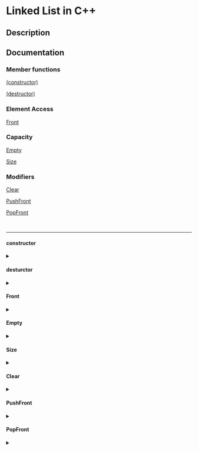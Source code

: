 # Linked List in C++

## Description



## Documentation



### Member functions

[(constructor)](#constructor)

[(destructor)](#destructor)


### Element Access

[Front](#front)


### Capacity

[Empty](#empty)


[Size](#size)

### Modifiers

[Clear](#clear)

[PushFront](#pushfront)

[PopFront](#popfront)


<br>

---
<!--- ____________________________________________________________ --->

#### constructor

<details> 
<summary>  </summary>

 
```c++
1. List();
```

```c++
2. List(std::initializer_list<T> L);
```


##### Example

```c++
#include <iostream>
#include <string>
#include "List.hpp"

int main(){
    // Default constructor
    List<int> L1;

    // Initializer list constructor
    List<std::string> L2 = {"Hello", "There", "General"};
    
    cout << "L2: ";
    L2.Display();
}
```

##### Output

```
    L2: Hello There General
```


<br>
</details>

#### desturctor


<details>
<summary> </summary>

<br>

```c++
~List()
```

List destructor. Clears the list elements and deallocates memory used by it.

</details>


#### Front

<details>
<summary>  </summary>

```c++
const T& Front() const;
```

##### Example

```c++
#include "list.hpp"

int main(){
    List<int> L{1,2,3,4,5};

    cout << List.Front() << '\n';
}
```

##### Output 

```c++
1
```

</details>

#### Empty

<details>
<summary> </summary>

```c++
bool Empty() const noexcept;
```

Checks if the container is empty, `head = nullptr`

##### Return value

`true` if contanier empty, `false` otherwise.
<br>


##### Example

```c++
#include <iostream>
#include "list.hpp"

int main(){
    List<int> Example;

    std::cout << "List is initially empty thus, Example.Empty() returns " << Example.Empty() << '\n';

    Example.PushFront(10);

    std::cout << "Now list has element, thus returns " << Example.Empty() << '\n';

    return 0;
}
```

##### Output

```
List is initially empty thus, Example.Empty() returns 1
Now list has element, thus returns 0
```
</details>

#### Size

<details>
<summary> </summary>

```c++
uint32_t Size(void) const noexcept;
```

Returns the count of element in the container

##### Return value

number of elements in container
<br>


##### Example

```c++
#include <iostream>
#include "list.hpp"

int main(){
    List<int> Example;

    std::cout << Example.Size() << '\n';

    Example.PushFront(10);
    Example.PushFront(20);
    Example.PushFront(30);

    std::cout << Example.Size() << '\n';

    Example.PopFront();

    std::cout << Example.Size() << '\n';
}
```

##### Output

```
0
3
2
```
</details>

#### Clear

<details>
<summary> </summary>

```c++
void Clear(void) noexcept;
```

Erases all elemetns from the container, sets `Size()` to `0`

##### Example
```c++
#include <iostream>
#include "list.hpp"

int main() {
    List<int> Example{1,2,3};

    Example.Display();

    Example.Clear();
    Example.Display();

    std::cout << Example.Size() << '\n';
}

```
##### Answer

```
1 2 3 

0
```

</details>

#### PushFront

<details>

<summary> </summary>

```c++
void PushFront(const T element);
```

inserts an element to the beginning

##### Parameters

value - the value of the element to add

##### Example



```c++
#include <iostream>
#include "list.hpp"

int main() {
    List<int> Example{1,2,3};

    Example.Display();

    Example.PushFront(1);

    Example.Display();

}
```

</details>

#### PopFront

<details>
<summary> </summary>

```c++
void PopFront(void);
```

Removes the first element of the container. If there are no elements throws error.

##### Example

```c++
#include <iostream>
#include "list.hpp"


int main() {
    List<int> Example{1,2,3};

    Example.Display();

    Example.PopFront();

    Example.Display();
}
```

##### Output

```
1 2 3 
2 3
```



</details>